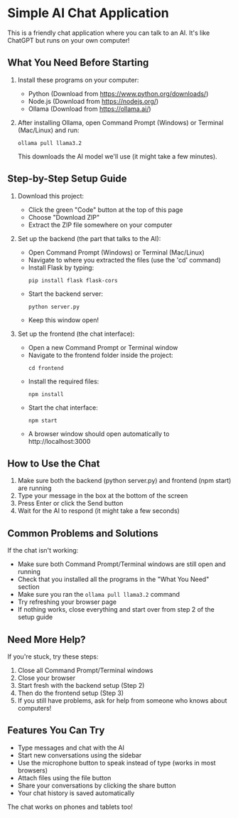 # Simple AI Chat Application

This is a friendly chat application where you can talk to an AI. It's like ChatGPT but runs on your own computer!

## What You Need Before Starting

1. Install these programs on your computer:
   - Python (Download from https://www.python.org/downloads/)
   - Node.js (Download from https://nodejs.org/)
   - Ollama (Download from https://ollama.ai/)

2. After installing Ollama, open Command Prompt (Windows) or Terminal (Mac/Linux) and run:
   ```
   ollama pull llama3.2
   ```
   This downloads the AI model we'll use (it might take a few minutes).

## Step-by-Step Setup Guide

1. Download this project:
   - Click the green "Code" button at the top of this page
   - Choose "Download ZIP"
   - Extract the ZIP file somewhere on your computer

2. Set up the backend (the part that talks to the AI):
   - Open Command Prompt (Windows) or Terminal (Mac/Linux)
   - Navigate to where you extracted the files (use the 'cd' command)
   - Install Flask by typing:
     ```
     pip install flask flask-cors
     ```
   - Start the backend server:
     ```
     python server.py
     ```
   - Keep this window open!

3. Set up the frontend (the chat interface):
   - Open a new Command Prompt or Terminal window
   - Navigate to the frontend folder inside the project:
     ```
     cd frontend
     ```
   - Install the required files:
     ```
     npm install
     ```
   - Start the chat interface:
     ```
     npm start
     ```
   - A browser window should open automatically to http://localhost:3000

## How to Use the Chat

1. Make sure both the backend (python server.py) and frontend (npm start) are running
2. Type your message in the box at the bottom of the screen
3. Press Enter or click the Send button
4. Wait for the AI to respond (it might take a few seconds)

## Common Problems and Solutions

If the chat isn't working:
- Make sure both Command Prompt/Terminal windows are still open and running
- Check that you installed all the programs in the "What You Need" section
- Make sure you ran the `ollama pull llama3.2` command
- Try refreshing your browser page
- If nothing works, close everything and start over from step 2 of the setup guide

## Need More Help?

If you're stuck, try these steps:
1. Close all Command Prompt/Terminal windows
2. Close your browser
3. Start fresh with the backend setup (Step 2)
4. Then do the frontend setup (Step 3)
5. If you still have problems, ask for help from someone who knows about computers!

## Features You Can Try

- Type messages and chat with the AI
- Start new conversations using the sidebar
- Use the microphone button to speak instead of type (works in most browsers)
- Attach files using the file button
- Share your conversations by clicking the share button
- Your chat history is saved automatically

The chat works on phones and tablets too!
